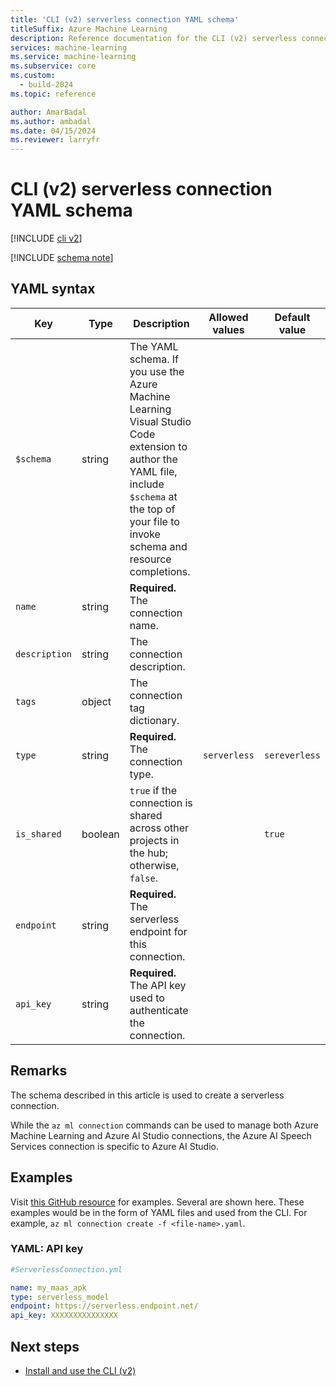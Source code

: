 ```yaml
---
title: 'CLI (v2) serverless connection YAML schema'
titleSuffix: Azure Machine Learning
description: Reference documentation for the CLI (v2) serverless connections YAML schema.
services: machine-learning
ms.service: machine-learning
ms.subservice: core
ms.custom:
  - build-2024
ms.topic: reference

author: AmarBadal
ms.author: ambadal
ms.date: 04/15/2024
ms.reviewer: larryfr
---
```


# CLI (v2) serverless connection YAML schema

[!INCLUDE [cli v2](includes/machine-learning-cli-v2.md)]

[!INCLUDE [schema note](includes/machine-learning-preview-old-json-schema-note.md)]

## YAML syntax

| Key | Type | Description | Allowed values | Default value |
| --- | ---- | ----------- | -------------- | ------------- |
| `$schema` | string | The YAML schema. If you use the Azure Machine Learning Visual Studio Code extension to author the YAML file, include `$schema` at the top of your file to invoke schema and resource completions. | | |
| `name` | string | **Required.** The connection name. | | |
| `description` | string | The connection description. | | |
| `tags` | object | The connection tag dictionary. | | |
| `type` | string | **Required.** The connection type. | `serverless` | `sereverless` |
| `is_shared` | boolean | `true` if the connection is shared across other projects in the hub; otherwise, `false`. | | `true` |
| `endpoint` | string | **Required.** The serverless endpoint for this connection. | | |
| `api_key` | string | **Required.** The API key used to authenticate the connection. | | |

## Remarks

The schema described in this article is used to create a serverless connection.

While the `az ml connection` commands can be used to manage both Azure Machine Learning and Azure AI Studio connections, the Azure AI Speech Services connection is specific to Azure AI Studio.

## Examples

Visit [this GitHub resource]() for examples. Several are shown here. These examples would be in the form of YAML files and used from the CLI. For example, `az ml connection create -f <file-name>.yaml`. 

### YAML: API key

```yml
#ServerlessConnection.yml

name: my_maas_apk
type: serverless_model
endpoint: https://serverless.endpoint.net/
api_key: XXXXXXXXXXXXXXX
```

## Next steps

- [Install and use the CLI (v2)](how-to-configure-cli.md)
